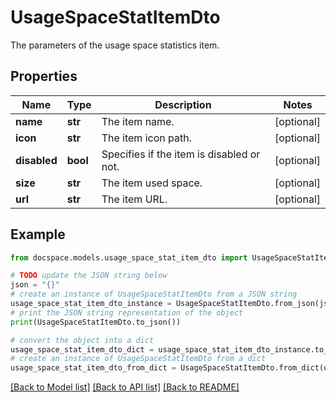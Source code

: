 # UsageSpaceStatItemDto

The parameters of the usage space statistics item.

## Properties

Name | Type | Description | Notes
------------ | ------------- | ------------- | -------------
**name** | **str** | The item name. | [optional] 
**icon** | **str** | The item icon path. | [optional] 
**disabled** | **bool** | Specifies if the item is disabled or not. | [optional] 
**size** | **str** | The item used space. | [optional] 
**url** | **str** | The item URL. | [optional] 

## Example

```python
from docspace.models.usage_space_stat_item_dto import UsageSpaceStatItemDto

# TODO update the JSON string below
json = "{}"
# create an instance of UsageSpaceStatItemDto from a JSON string
usage_space_stat_item_dto_instance = UsageSpaceStatItemDto.from_json(json)
# print the JSON string representation of the object
print(UsageSpaceStatItemDto.to_json())

# convert the object into a dict
usage_space_stat_item_dto_dict = usage_space_stat_item_dto_instance.to_dict()
# create an instance of UsageSpaceStatItemDto from a dict
usage_space_stat_item_dto_from_dict = UsageSpaceStatItemDto.from_dict(usage_space_stat_item_dto_dict)
```
[[Back to Model list]](../README.md#documentation-for-models) [[Back to API list]](../README.md#documentation-for-api-endpoints) [[Back to README]](../README.md)


